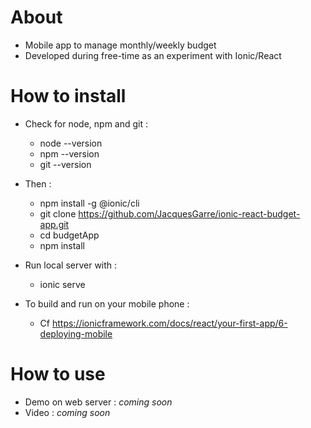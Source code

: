 
# About
 - Mobile app to manage monthly/weekly budget
 - Developed during free-time as an experiment with Ionic/React

# How to install
 - Check for node, npm and git :
	 - node --version
	 - npm --version
	 - git --version

 - Then : 
	 - npm install -g @ionic/cli
	 - git clone https://github.com/JacquesGarre/ionic-react-budget-app.git
	 - cd budgetApp
	 - npm install

 - Run local server with : 
	 - ionic serve

 - To build and run on your mobile phone : 
	 - Cf https://ionicframework.com/docs/react/your-first-app/6-deploying-mobile


# How to use

 - Demo on web server : *coming soon*
 - Video : *coming soon*

